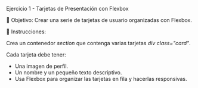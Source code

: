 Ejercicio 1 - Tarjetas de Presentación con Flexbox

📌 Objetivo: Crear una serie de tarjetas de usuario organizadas con Flexbox.

🔹 Instrucciones:

Crea un contenedor <i>section</i> que contenga varias tarjetas <i>div class="card"</i>.

Cada tarjeta debe tener:
- Una imagen de perfil.
- Un nombre y un pequeño texto descriptivo.
- Usa Flexbox para organizar las tarjetas en fila y hacerlas responsivas.